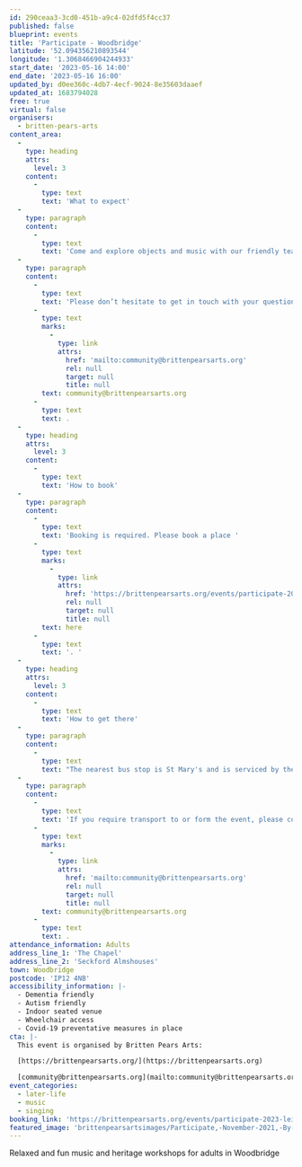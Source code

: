 ```yaml
---
id: 290ceaa3-3cd0-451b-a9c4-02dfd5f4cc37
published: false
blueprint: events
title: 'Participate - Woodbridge'
latitude: '52.094356210893544'
longitude: '1.3068466904244933'
start_date: '2023-05-16 14:00'
end_date: '2023-05-16 16:00'
updated_by: d0ee360c-4db7-4ecf-9024-8e35603daaef
updated_at: 1683794028
free: true
virtual: false
organisers:
  - britten-pears-arts
content_area:
  -
    type: heading
    attrs:
      level: 3
    content:
      -
        type: text
        text: 'What to expect'
  -
    type: paragraph
    content:
      -
        type: text
        text: 'Come and explore objects and music with our friendly team of workshop leaders and musicians. These sessions will bring you together with others in your local community, providing an opportunity to take part in activities and connect over tea and cake. Sessions last for two hours and tea and cake is provided. No musical experience is necessary. Our team are trained to ensure these workshops are suitable for those living with long term health conditions, including Dementia and Parkinson’s.'
  -
    type: paragraph
    content:
      -
        type: text
        text: 'Please don’t hesitate to get in touch with your questions or concerns by emailing '
      -
        type: text
        marks:
          -
            type: link
            attrs:
              href: 'mailto:community@brittenpearsarts.org'
              rel: null
              target: null
              title: null
        text: community@brittenpearsarts.org
      -
        type: text
        text: .
  -
    type: heading
    attrs:
      level: 3
    content:
      -
        type: text
        text: 'How to book'
  -
    type: paragraph
    content:
      -
        type: text
        text: 'Booking is required. Please book a place '
      -
        type: text
        marks:
          -
            type: link
            attrs:
              href: 'https://brittenpearsarts.org/events/participate-2023-leiston'
              rel: null
              target: null
              title: null
        text: here
      -
        type: text
        text: '. '
  -
    type: heading
    attrs:
      level: 3
    content:
      -
        type: text
        text: 'How to get there'
  -
    type: paragraph
    content:
      -
        type: text
        text: "The nearest bus stop is St Mary's and is serviced by the 70 and 70A Village Buses. It is a 9 minute walk from the venue."
  -
    type: paragraph
    content:
      -
        type: text
        text: 'If you require transport to or form the event, please contact Lucy-Eve on '
      -
        type: text
        marks:
          -
            type: link
            attrs:
              href: 'mailto:community@brittenpearsarts.org'
              rel: null
              target: null
              title: null
        text: community@brittenpearsarts.org
      -
        type: text
        text: .
attendance_information: Adults
address_line_1: 'The Chapel'
address_line_2: 'Seckford Almshouses'
town: Woodbridge
postcode: 'IP12 4NB'
accessibility_information: |-
  - Dementia friendly
  - Autism friendly 
  - Indoor seated venue
  - Wheelchair access
  - Covid-19 preventative measures in place
cta: |-
  This event is organised by Britten Pears Arts:

  [https://brittenpearsarts.org/](https://brittenpearsarts.org)

  [community@brittenpearsarts.org](mailto:community@brittenpearsarts.org)
event_categories:
  - later-life
  - music
  - singing
booking_link: 'https://brittenpearsarts.org/events/participate-2023-leiston'
featured_image: 'brittenpearsartsimages/Participate,-November-2021,-By-Marcus-Roth,-Britten-Pears-Arts-(59)-1642176901.jpg'
---
```

Relaxed and fun music and heritage workshops for adults in Woodbridge